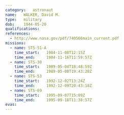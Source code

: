 ```yaml
---
category:	astronaut
name:	WALKER, David M.
type:	military
dob:	1944-05-20
qualifications:
references:
  - http://www.nasa.gov/pdf/740566main_current.pdf
missions:
  - name: STS-51-A
    time_start:   1984-11-08T12:15Z
    time_end:     1984-11-16T11:59:57Z
  - name: STS-30
    time_start:   1989-05-04T18:48:59Z
    time_end:     1989-05-08T19:43:28Z
  - name: STS-53
    time_start:   1992-12-02T13:24Z
    time_end:     1992-12-09T20:43:18Z
  - name: STS-69
    time_start:   1995-09-07T15:09Z
    time_end:     1995-09-18T11:38:57Z
evas:
---
```

